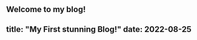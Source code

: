 Welcome to my blog!
----------------
title: "My First stunning Blog!"
date: 2022-08-25
-----------------
